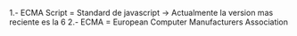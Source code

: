 1.- ECMA Script = Standard de javascript -> Actualmente la version mas reciente es la 6
2.- ECMA = European Computer Manufacturers Association
